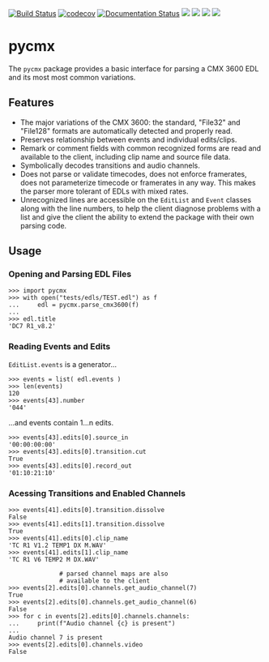 [![Build Status](https://travis-ci.com/iluvcapra/pycmx.svg?branch=master)](https://travis-ci.com/iluvcapra/pycmx)
[![codecov](https://codecov.io/gh/iluvcapra/pycmx/branch/master/graph/badge.svg)](https://codecov.io/gh/iluvcapra/pycmx)
[![Documentation Status](https://readthedocs.org/projects/pycmx/badge/?version=latest)](https://pycmx.readthedocs.io/en/latest/?badge=latest) ![](https://img.shields.io/github/license/iluvcapra/pycmx.svg) ![](https://img.shields.io/pypi/pyversions/pycmx.svg) [![](https://img.shields.io/pypi/v/pycmx.svg)](https://pypi.org/project/pycmx/) ![](https://img.shields.io/pypi/wheel/pycmx.svg)


# pycmx

The `pycmx` package provides a basic interface for parsing a CMX 3600 EDL and its most most common variations.

## Features

* The major variations of the CMX 3600: the standard, "File32" and "File128" 
  formats are automatically detected and properly read.
* Preserves relationship between events and individual edits/clips.
* Remark or comment fields with common recognized forms are read and 
  available to the client, including clip name and source file data.
* Symbolically decodes transitions and audio channels.
* Does not parse or validate timecodes, does not enforce framerates, does not
  parameterize timecode or framerates in any way. This makes the parser more
  tolerant of EDLs with mixed rates.
* Unrecognized lines are accessible on the `EditList` and `Event` classes
  along with the line numbers, to help the client diagnose problems with a
  list and give the client the ability to extend the package with their own
  parsing code.

## Usage

### Opening and Parsing EDL Files
```
>>> import pycmx
>>> with open("tests/edls/TEST.edl") as f
... 	edl = pycmx.parse_cmx3600(f)
...
>>> edl.title
'DC7 R1_v8.2'
```

### Reading Events and Edits

`EditList.events` is a generator...

```
>>> events = list( edl.events )  
>>> len(events)
120
>>> events[43].number 
'044'
```

...and events contain 1...n edits.

```
>>> events[43].edits[0].source_in 
'00:00:00:00'
>>> events[43].edits[0].transition.cut
True
>>> events[43].edits[0].record_out
'01:10:21:10'
```

### Acessing Transitions and Enabled Channels

```           
>>> events[41].edits[0].transition.dissolve
False
>>> events[41].edits[1].transition.dissolve
True
>>> events[41].edits[0].clip_name
'TC R1 V1.2 TEMP1 DX M.WAV'
>>> events[41].edits[1].clip_name
'TC R1 V6 TEMP2 M DX.WAV'
   
              # parsed channel maps are also
              # available to the client
>>> events[2].edits[0].channels.get_audio_channel(7)
True
>>> events[2].edits[0].channels.get_audio_channel(6)
False
>>> for c in events[2].edits[0].channels.channels:
...     print(f"Audio channel {c} is present")
... 
Audio channel 7 is present
>>> events[2].edits[0].channels.video
False
```
